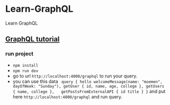# Learn-GraphQL
Learn GraphQL

## [GraphQL tutorial](https://www.youtube.com/playlist?list=PLdHg5T0SNpN1LfR4XZ8GY5nIeklHjFtSq)

### run project
* `npm install`
* `npm run dev`
* go to url `http://localhost:4000/graphql` to run your query.
* you can use this data `
  query {
  hello
  welcomeMessage(name: "moemen", dayOfWeek: "Sunday"),
  getUser {
  id,
  name,
  age,
  college
  },
  getUsers {
  name,
  college
  },  
  getPostsFromExternalAPI {
  id
  title
  }
  }` and put here `http://localhost:4000/graphql` and run query.
